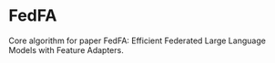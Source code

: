 # FedFA
Core algorithm for paper FedFA: Efficient Federated Large Language Models with Feature Adapters.
